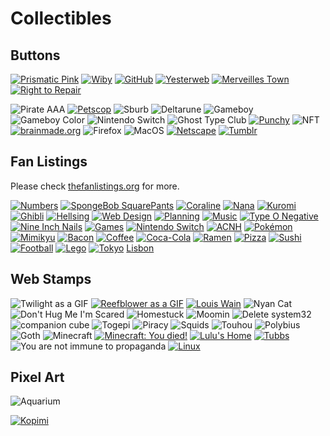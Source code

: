 # Collectibles

## Buttons

[![Prismatic Pink](https://www.crisjr.eng.br/assets/prismaticpink.gif)](https://prismatic.pink/)
[![Wiby](./web_graphics/wiby.gif)](http://wiby.me/)
[![GitHub](./web_graphics/github.gif)](https://github.com/ishiikurisu/web_graphics)
[![Yesterweb](./web_graphics/yesterweb.png)](https://yesterweb.org)
[![Merveilles Town](./web_graphics/merveilles.town.png)](https://merveilles.town/about)
[![Right to Repair](./web_graphics/repair.jpg)](https://repair.eu)

![Pirate AAA](./web_graphics/pirate_aaa.gif)
[![Petscop](./web_graphics/petscop.gif)](https://pixelsafari.neocities.org/buttons/)
![Sburb](./web_graphics/sburb.gif)
![Deltarune](./web_graphics/deltarune.gif)
![Gameboy](./web_graphics/gb.png)
![Gameboy Color](./web_graphics/gbc.png)
![Nintendo Switch](./web_graphics/switch88x31.png)
![Ghost Type Club](./web_graphics/ghost_type_club.gif)
[![Punchy](./web_graphics/ac_punchy.png)](https://pixelsafari.neocities.org/buttons/)
![NFT](./web_graphics/nft.gif)
[![brainmade.org](./web_graphics/brainmade.png)](https://brainmade.org)
![Firefox](./web_graphics/firefox.gif)
![MacOS](./web_graphics/macos.gif)
[![Netscape](./web_graphics/netscape.gif)](https://anlucas.neocities.org/88x31Buttons)
[![Tumblr](./web_graphics/tumblr.gif)](https://pixelsafari.neocities.org/buttons/)

## Fan Listings

Please check [thefanlistings.org](https://thefanlistings.org/tfl101.php) for more.

[![Numbers](./web_graphics/numbers.gif)](https://decembergirl.net/numbers/)
[![SpongeBob SquarePants](./web_graphics/spongebob.png)](http://spongebob.ravenbeauty.net/)
[![Coraline](./web_graphics/coraline.gif)](https://fanimated.net/coraline/index.php)
[![Nana](./web_graphics/nana.png)](http://arcticrose.net/nana)
[![Kuromi](./web_graphics/kuromi.png)](http://hellokitty.ravenbeauty.net/kuromi)
[![Ghibli](./web_graphics/ghibli.gif)](http://ghibli.perfectdrug.net)
[![Hellsing](./web_graphics/hellsing.gif)](https://michiru.org/hellsing/)
[![Web Design](./web_graphics/webdesign.png)](https://fan.enamour.nu/web/)
[![Planning](./web_graphics/planning.png)](https://starry-eyed.geensoukai.net/planners/)
[![Music](./web_graphics/music.png)](http://roadtonowhere.altervista.org/music)
[![Type O Negative](./web_graphics/ton.png)](https://moudoku.com/type)
[![Nine Inch Nails](./web_graphics/nin.png)](http://rhythm-emotion.net/nin)
[![Games](./web_graphics/vg.gif)](http://powerup.i-heart-you.net/gaming)
[![Nintendo Switch](./web_graphics/switch.gif)](http://fan.greenhype.net/switch/)
[![ACNH](./web_graphics/acnh.jpg)](https://creativeburst.org/animalcrossing/index.php)
[![Pokémon](./web_graphics/pkmn.png)](https://amity.seaincense.com/index.php)
[![Mimikyu](./web_graphics/mimikyu.gif)](https://michiru.org/mimikyu/)
[![Bacon](./web_graphics/bacon.png)](https://bacon.imora.net/)
[![Coffee](./web_graphics/coffee.png)](http://coffeegirl.altervista.org/coffee)
[![Coca-Cola](./web_graphics/coke.png)](http://sakura.nu/coke/index.php)
[![Ramen](./web_graphics/ramen.png)](https://10-31.net/kara/ramen)
[![Pizza](./web_graphics/pizza.png)](http://in-blue-rain.org/pepperoni/)
[![Sushi](./web_graphics/sushi.gif)](http://sushi.perfectdrug.net)
[![Football](./web_graphics/football.gif)](http://www.ladyrose.buruma.net/soccer)
[![Lego](./web_graphics/lego.gif)](https://lego.i-heart-you.net)
[![Tokyo](./web_graphics/tokyo.png)](http://sakura.nu/tokyo/index.php)
[Lisbon](http://love.in-blue-rain.org/lisbon/)


## Web Stamps

![Twilight as a GIF](./web_graphics/twilight.gif)
[![Reefblower as a GIF](./web_graphics/reefblower.gif)](https://alysrealm.neocities.org/graphic-hoard)
[![Louis Wain](./web_graphics/louis_wain.png)](https://alysrealm.neocities.org/graphic-hoard)
![Nyan Cat](./web_graphics/nyancat.gif)
![Don't Hug Me I'm Scared](./web_graphics/dhis.gif)
![Homestuck](./web_graphics/homestuck.gif)
![Moomin](./web_graphics/moomin.gif)
![Delete system32](./web_graphics/delete_system32.gif)
![companion cube](./web_graphics/companion_cube.jpeg)
![Togepi](./web_graphics/togepi.png)
![Piracy](./web_graphics/piracy.png)
![Squids](./web_graphics/squids.png)
![Touhou](./web_graphics/touhou.gif)
![Polybius](./web_graphics/polybius.gif)
![Goth](./web_graphics/goth.png)
![Minecraft](./web_graphics/minecraft.png)
[![Minecraft: You died!](./web_graphics/you_died.png)](https://onlywonder.net/web_graphics/)
[![Lulu's Home](./web_graphics/stamp-yrownwebsite.png)](http://lu.tiny-universes.net/)
[![Tubbs](./web_graphics/nekoatsumetubbs.png)](https://verdemusgo.neocities.org/mimos#stamps)
![You are not immune to propaganda](./web_graphics/garfpropa.png)
[![Linux](./web_graphics/linux.png)](https://www.tumblr.com/metallicagraphics)


## Pixel Art

![Aquarium](./web_graphics/aquarium.gif)

[![Kopimi](./web_graphics/kopimi.gif)](https://kopimi.com/)

